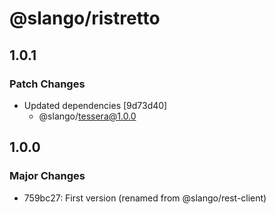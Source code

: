 # @slango/ristretto

## 1.0.1

### Patch Changes

- Updated dependencies [9d73d40]
  - @slango/tessera@1.0.0

## 1.0.0

### Major Changes

- 759bc27: First version (renamed from @slango/rest-client)

